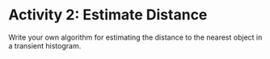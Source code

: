 # Activity 2: Estimate Distance

Write your own algorithm for estimating the distance to the nearest object in a transient histogram. 